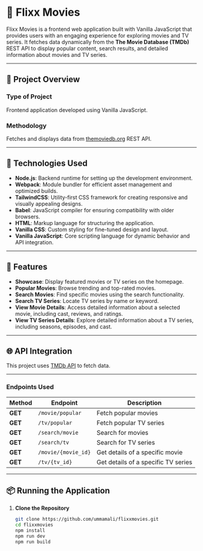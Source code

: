 # 🎥 Flixx Movies  

Flixx Movies is a frontend web application built with Vanilla JavaScript that provides users with an engaging experience for exploring movies and TV series. It fetches data dynamically from the **The Movie Database (TMDb)** REST API to display popular content, search results, and detailed information about movies and TV series.  

---

## 📌 Project Overview  

### **Type of Project**  
Frontend application developed using Vanilla JavaScript.  

### **Methodology**  
Fetches and displays data from [themoviedb.org](https://www.themoviedb.org/) REST API.  

---

## 🔧 Technologies Used  

- **Node.js**: Backend runtime for setting up the development environment.  
- **Webpack**: Module bundler for efficient asset management and optimized builds.  
- **TailwindCSS**: Utility-first CSS framework for creating responsive and visually appealing designs.  
- **Babel**: JavaScript compiler for ensuring compatibility with older browsers.  
- **HTML**: Markup language for structuring the application.  
- **Vanilla CSS**: Custom styling for fine-tuned design and layout.  
- **Vanilla JavaScript**: Core scripting language for dynamic behavior and API integration.  

---

## 🚀 Features  

- **Showcase**: Display featured movies or TV series on the homepage.  
- **Popular Movies**: Browse trending and top-rated movies.  
- **Search Movies**: Find specific movies using the search functionality.  
- **Search TV Series**: Locate TV series by name or keyword.  
- **View Movie Details**: Access detailed information about a selected movie, including cast, reviews, and ratings.  
- **View TV Series Details**: Explore detailed information about a TV series, including seasons, episodes, and cast.  

---

## 🌐 API Integration  

This project uses [TMDb API](https://www.themoviedb.org/documentation/api) to fetch data.  

---


### **Endpoints Used**  

| Method   | Endpoint                              | Description                          |
|----------|---------------------------------------|--------------------------------------|
| **GET**  | `/movie/popular`                      | Fetch popular movies                |
| **GET**  | `/tv/popular`                         | Fetch popular TV series             |
| **GET**  | `/search/movie`                       | Search for movies                   |
| **GET**  | `/search/tv`                          | Search for TV series                |
| **GET**  | `/movie/{movie_id}`                   | Get details of a specific movie     |
| **GET**  | `/tv/{tv_id}`                         | Get details of a specific TV series |

---

## 📦 Running the Application 

1. **Clone the Repository**  
   ```bash
   git clone https://github.com/ummamali/flixxmovies.git
   cd flixxmovies
   npm install
   npm run dev
   npm run build
